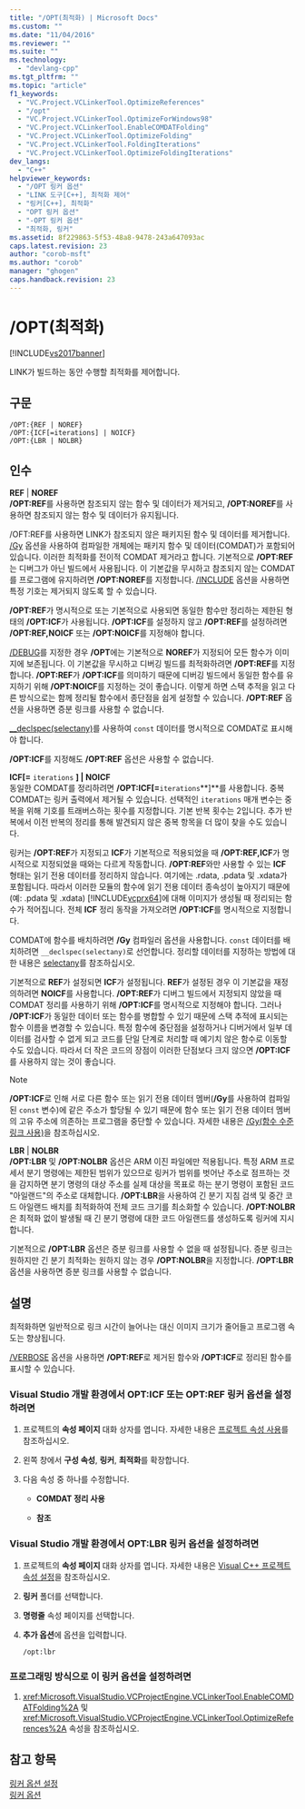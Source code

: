 ```yaml
---
title: "/OPT(최적화) | Microsoft Docs"
ms.custom: ""
ms.date: "11/04/2016"
ms.reviewer: ""
ms.suite: ""
ms.technology: 
  - "devlang-cpp"
ms.tgt_pltfrm: ""
ms.topic: "article"
f1_keywords: 
  - "VC.Project.VCLinkerTool.OptimizeReferences"
  - "/opt"
  - "VC.Project.VCLinkerTool.OptimizeForWindows98"
  - "VC.Project.VCLinkerTool.EnableCOMDATFolding"
  - "VC.Project.VCLinkerTool.OptimizeFolding"
  - "VC.Project.VCLinkerTool.FoldingIterations"
  - "VC.Project.VCLinkerTool.OptimizeFoldingIterations"
dev_langs: 
  - "C++"
helpviewer_keywords: 
  - "/OPT 링커 옵션"
  - "LINK 도구[C++], 최적화 제어"
  - "링커[C++], 최적화"
  - "OPT 링커 옵션"
  - "-OPT 링커 옵션"
  - "최적화, 링커"
ms.assetid: 8f229863-5f53-48a8-9478-243a647093ac
caps.latest.revision: 23
author: "corob-msft"
ms.author: "corob"
manager: "ghogen"
caps.handback.revision: 23
---
```

# /OPT(최적화)
[!INCLUDE[vs2017banner](../../assembler/inline/includes/vs2017banner.md)]

LINK가 빌드하는 동안 수행할 최적화를 제어합니다.  
  
## 구문  
  
```  
/OPT:{REF | NOREF}  
/OPT:{ICF[=iterations] | NOICF}  
/OPT:{LBR | NOLBR}  
```  
  
## 인수  
 **REF** &#124; **NOREF**  
 **\/OPT:REF**를 사용하면 참조되지 않는 함수 및 데이터가 제거되고, **\/OPT:NOREF**를 사용하면 참조되지 않는 함수 및 데이터가 유지됩니다.  
  
 \/OFT:REF를 사용하면 LINK가 참조되지 않은 패키지된 함수 및 데이터를 제거합니다.  [\/Gy](../../build/reference/gy-enable-function-level-linking.md) 옵션을 사용하여 컴파일한 개체에는 패키지 함수 및 데이터\(COMDAT\)가 포함되어 있습니다.  이러한 최적화를 전이적 COMDAT 제거라고 합니다.  기본적으로 **\/OPT:REF**는 디버그가 아닌 빌드에서 사용됩니다.  이 기본값을 무시하고 참조되지 않는 COMDAT를 프로그램에 유지하려면 **\/OPT:NOREF**를 지정합니다.  [\/INCLUDE](../../build/reference/include-force-symbol-references.md) 옵션을 사용하면 특정 기호는 제거되지 않도록 할 수 있습니다.  
  
 **\/OPT:REF**가 명시적으로 또는 기본적으로 사용되면 동일한 함수만 정리하는 제한된 형태의 **\/OPT:ICF**가 사용됩니다.  **\/OPT:ICF**를 설정하지 않고 **\/OPT:REF**를 설정하려면 **\/OPT:REF,NOICF** 또는 **\/OPT:NOICF**를 지정해야 합니다.  
  
 [\/DEBUG](../../build/reference/debug-generate-debug-info.md)를 지정한 경우 **\/OPT**에는 기본적으로 **NOREF**가 지정되어 모든 함수가 이미지에 보존됩니다.  이 기본값을 무시하고 디버깅 빌드를 최적화하려면 **\/OPT:REF**를 지정합니다.  **\/OPT:REF**가 **\/OPT:ICF**를 의미하기 때문에 디버깅 빌드에서 동일한 함수를 유지하기 위해 **\/OPT:NOICF**를 지정하는 것이 좋습니다.  이렇게 하면 스택 추적을 읽고 다른 방식으로는 함께 정리될 함수에서 종단점을 쉽게 설정할 수 있습니다.  **\/OPT:REF** 옵션을 사용하면 증분 링크를 사용할 수 없습니다.  
  
 [\_\_declspec\(selectany\)](../../cpp/selectany.md)를 사용하여 `const` 데이터를 명시적으로 COMDAT로 표시해야 합니다.  
  
 **\/OPT:ICF**를 지정해도 **\/OPT:REF** 옵션은 사용할 수 없습니다.  
  
 **ICF\[\=**  `iterations` **\] &#124; NOICF**  
 동일한 COMDAT를 정리하려면 **\/OPT:ICF\[\=**`iterations`**\]**를 사용합니다.  중복 COMDAT는 링커 출력에서 제거될 수 있습니다.  선택적인 `iterations` 매개 변수는 중복을 위해 기호를 트래버스하는 횟수를 지정합니다.  기본 반복 횟수는 2입니다.  추가 반복에서 이전 반복의 정리를 통해 발견되지 않은 중복 항목을 더 많이 찾을 수도 있습니다.  
  
 링커는 **\/OPT:REF**가 지정되고 **ICF**가 기본적으로 적용되었을 때 **\/OPT:REF,ICF**가 명시적으로 지정되었을 때와는 다르게 작동합니다.  **\/OPT:REF**와만 사용할 수 있는 **ICF** 형태는 읽기 전용 데이터를 정리하지 않습니다. 여기에는 .rdata, .pdata 및 .xdata가 포함됩니다.  따라서 이러한 모듈의 함수에 읽기 전용 데이터 종속성이 높아지기 때문에\(예: .pdata 및 .xdata\) [!INCLUDE[vcprx64](../../assembler/inline/includes/vcprx64_md.md)]에 대해 이미지가 생성될 때 정리되는 함수가 적어집니다.  전체 **ICF** 정리 동작을 가져오려면 **\/OPT:ICF**를 명시적으로 지정합니다.  
  
 COMDAT에 함수를 배치하려면 **\/Gy** 컴파일러 옵션을 사용합니다. `const` 데이터를 배치하려면 `__declspec(selectany)`로 선언합니다.  정리할 데이터를 지정하는 방법에 대한 내용은 [selectany](../../cpp/selectany.md)를 참조하십시오.  
  
 기본적으로 **REF**가 설정되면 **ICF**가 설정됩니다.  **REF**가 설정된 경우 이 기본값을 재정의하려면 **NOICF**를 사용합니다.  **\/OPT:REF**가 디버그 빌드에서 지정되지 않았을 때 COMDAT 정리를 사용하기 위해 **\/OPT:ICF**를 명시적으로 지정해야 합니다.  그러나 **\/OPT:ICF**가 동일한 데이터 또는 함수를 병합할 수 있기 때문에 스택 추적에 표시되는 함수 이름을 변경할 수 있습니다.  특정 함수에 중단점을 설정하거나 디버거에서 일부 데이터를 검사할 수 없게 되고 코드를 단일 단계로 처리할 때 예기치 않은 함수로 이동할 수도 있습니다.  따라서 더 작은 코드의 장점이 이러한 단점보다 크지 않으면 **\/OPT:ICF**를 사용하지 않는 것이 좋습니다.  
  
> [!NOTE]
>  **\/OPT:ICF**로 인해 서로 다른 함수 또는 읽기 전용 데이터 멤버\(**\/Gy**를 사용하여 컴파일된 `const` 변수\)에 같은 주소가 할당될 수 있기 때문에 함수 또는 읽기 전용 데이터 멤버의 고유 주소에 의존하는 프로그램을 중단할 수 있습니다.  자세한 내용은 [\/Gy\(함수 수준 링크 사용\)](../../build/reference/gy-enable-function-level-linking.md)을 참조하십시오.  
  
 **LBR** &#124; **NOLBR**  
 **\/OPT:LBR** 및 **\/OPT:NOLBR** 옵션은 ARM 이진 파일에만 적용됩니다.  특정 ARM 프로세서 분기 명령에는 제한된 범위가 있으므로 링커가 범위를 벗어난 주소로 점프하는 것을 감지하면 분기 명령의 대상 주소를 실제 대상을 목표로 하는 분기 명령이 포함된 코드 "아일랜드"의 주소로 대체합니다.  **\/OPT:LBR**을 사용하여 긴 분기 지침 검색 및 중간 코드 아일랜드 배치를 최적화하여 전체 코드 크기를 최소화할 수 있습니다.  **\/OPT:NOLBR**은 최적화 없이 발생될 때 긴 분기 명령에 대한 코드 아일랜드를 생성하도록 링커에 지시합니다.  
  
 기본적으로 **\/OPT:LBR** 옵션은 증분 링크를 사용할 수 없을 때 설정됩니다.  증분 링크는 원하지만 긴 분기 최적화는 원하지 않는 경우 **\/OPT:NOLBR**을 지정합니다.  **\/OPT:LBR** 옵션을 사용하면 증분 링크를 사용할 수 없습니다.  
  
## 설명  
 최적화하면 일반적으로 링크 시간이 늘어나는 대신 이미지 크기가 줄어들고 프로그램 속도는 향상됩니다.  
  
 [\/VERBOSE](../../build/reference/verbose-print-progress-messages.md) 옵션을 사용하면 **\/OPT:REF**로 제거된 함수와 **\/OPT:ICF**로 정리된 함수를 표시할 수 있습니다.  
  
### Visual Studio 개발 환경에서 OPT:ICF 또는 OPT:REF 링커 옵션을 설정하려면  
  
1.  프로젝트의 **속성 페이지** 대화 상자를 엽니다.  자세한 내용은 [프로젝트 속성 사용](../../ide/working-with-project-properties.md)를 참조하십시오.  
  
2.  왼쪽 창에서 **구성 속성**, **링커**, **최적화**를 확장합니다.  
  
3.  다음 속성 중 하나를 수정합니다.  
  
    -   **COMDAT 정리 사용**  
  
    -   **참조**  
  
### Visual Studio 개발 환경에서 OPT:LBR 링커 옵션을 설정하려면  
  
1.  프로젝트의 **속성 페이지** 대화 상자를 엽니다.  자세한 내용은 [Visual C\+\+ 프로젝트 속성 설정](../../ide/working-with-project-properties.md)을 참조하십시오.  
  
2.  **링커** 폴더를 선택합니다.  
  
3.  **명령줄** 속성 페이지를 선택합니다.  
  
4.  **추가 옵션**에 옵션을 입력합니다.  
  
     `/opt:lbr`  
  
### 프로그래밍 방식으로 이 링커 옵션을 설정하려면  
  
1.  <xref:Microsoft.VisualStudio.VCProjectEngine.VCLinkerTool.EnableCOMDATFolding%2A> 및 <xref:Microsoft.VisualStudio.VCProjectEngine.VCLinkerTool.OptimizeReferences%2A> 속성을 참조하십시오.  
  
## 참고 항목  
 [링커 옵션 설정](../../build/reference/setting-linker-options.md)   
 [링커 옵션](../../build/reference/linker-options.md)
